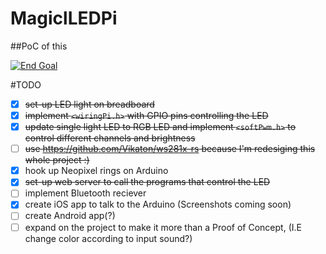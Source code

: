 # MagiclLEDPi
##PoC of this


[![End Goal](https://j.gifs.com/jQgJRg.gif)](https://www.youtube.com/watch?v=bDATHtunbgw)

#TODO

- [x] ~~set-up LED light on breadboard~~
- [x] ~~implement `<wiringPi.h>` with GPIO pins controlling the LED~~
- [x] ~~update single light LED to RGB LED and implement `<softPwm.h>` to control different channels and brightness~~
- [ ] ~~use https://github.com/Vikaton/ws281x-rs because I'm redesiging this whole project :)~~
- [x] hook up Neopixel rings on Arduino
- [x] ~~set-up web server to call the programs that control the LED~~
- [ ] implement Bluetooth reciever
- [x] create iOS app to talk to the Arduino (Screenshots coming soon)
- [ ] create Android app(?)
- [ ] expand on the project to make it more than a Proof of Concept, (I.E change color according to input sound?)

